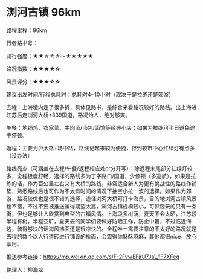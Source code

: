# 浏河古镇 96km

路程里程：96km

行者路书号：

骑行强度：★★☆☆☆～★★★★★

路况指数：★★★★☆

风景评分：★★★☆☆

建议出发时间/行程总耗时：总耗时4\~10小时（取决于是拉练还是郊游）

去程：上海境内走了很多折，具体见路书，是综合来看路况较好的路线。出上海进江苏后走浏河大桥+339国道，路况怡人，绝对够爽。

午餐：地锅鸡、农家菜、牛肉汤/汤包/面馆等经典小店；如果为拉练可半日避免途中停顿。

返程：主要为沪太路+场中路，路线记起来较为便捷，但到较市中心红绿灯有点多（没办法）

路线亮点（可涵盖在去程/午餐/返程相应处or分开写）：除返程末尾部分红绿灯较多，全程极度舒畅，选择的路线多为丁字路口/国道，少停顿（多巡航），如果是拉练的话，作为百公里左右又有大桥的路线，非常适合新人为更有挑战性的路线作铺垫，熟悉路线后也可作为不太有时间的情况下抽空小拉一波的选择。如果作为郊游，路况较优也是很不错的选择，途径浏河大桥可打卡海景，目的地浏河古镇风景也不错，不过不要被推送骗得期望太高，浏河古镇规模较小，可供观玩的只有一条街，但也足够让人欣赏到典型的古镇风情。上海段多树荫，夏天不会太晒，江苏段半程有树，半程空旷，夏天去的同学们要做好防晒工作，防止中暑，不过临近海边，骑得够快的话海风拂面还是很凉快的。全程唯一需要注意的不太好的路况就是去程的数个以人行道砖进行铺设的桥面，会震得你酥酥麻麻，其他都很nice，放心享用。

推送参考链接：[https://mp.weixin.qq.com/s/F-2FvwEFjrU7Ja\_fF7XFeg ](https://mp.weixin.qq.com/s/F-2FvwEFjrU7Ja\_fF7XFeg)

整理人：柳海龙
